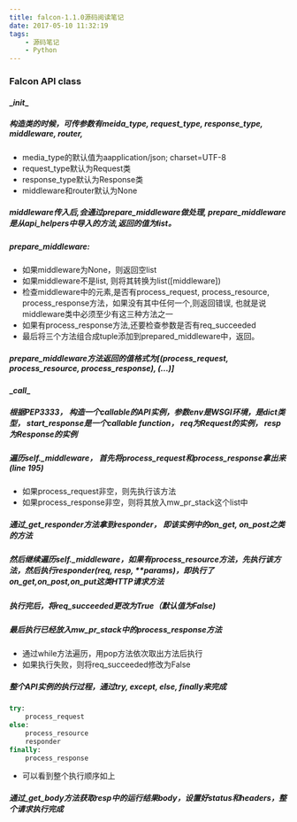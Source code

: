 ```yaml
---
title: falcon-1.1.0源码阅读笔记
date: 2017-05-10 11:32:19
tags: 
    - 源码笔记
    - Python
---
```


###  Falcon API class

#### \__init__
##### 构造类的时候，可传参数有meida_type, request_type, response_type, middleware, router,
* media_type的默认值为aapplication/json; charset=UTF-8
* request_type默认为Request类
* response_type默认为Response类
* middleware和router默认为None

##### middleware传入后,会通过prepare_middleware做处理, prepare_middleware是从api_helpers中导入的方法,返回的值为list。

##### prepare_middleware:
* 如果middleware为None，则返回空list
* 如果middleware不是list, 则将其转换为list([middleware])
* 检查middleware中的元素,是否有process_request, process_resource, process_response方法，如果没有其中任何一个,则返回错误, 也就是说middleware类中必须至少有这三种方法之一
* 如果有process_response方法,还要检查参数是否有req_succeeded
* 最后将三个方法组合成tuple添加到prepared_middleware中，返回。

##### prepare_middleware方法返回的值格式为[(process_request, process_resource, process_response), (...)]

####  \__call__

#####  根据PEP3333， 构造一个callable的API实例，参数env是WSGI环境，是dict类型， start_response是一个callable function， req为Request的实例， resp为Response的实例

##### 遍历self._middleware， 首先将process_request和process_response拿出来(line 195)
* 如果process_request非空，则先执行该方法
* 如果process_response非空，则将其放入mw_pr_stack这个list中

##### 通过_get_responder方法拿到responder， 即该实例中的on_get, on_post之类的方法

##### 然后继续遍历self._middleware，如果有process_resource方法，先执行该方法，然后执行responder(req, resp, **params)，即执行了on_get,on_post,on_put这类HTTP请求方法

##### 执行完后，将req_succeeded更改为True（默认值为False)

##### 最后执行已经放入mw_pr_stack中的process_response方法
* 通过while方法遍历，用pop方法依次取出方法后执行
* 如果执行失败，则将req_succeeded修改为False

##### 整个API实例的执行过程，通过try, except, else, finally来完成
````python
try:
	process_request
else:
	process_resource
	responder
finally:
	process_response
````

* 可以看到整个执行顺序如上

##### 通过_get_body方法获取resp中的运行结果body，设置好status和headers，整个请求执行完成
